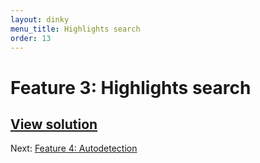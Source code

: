 ```yaml
---
layout: dinky
menu_title: Highlights search
order: 13
---
```


# Feature 3: Highlights search

## [View solution](https://github.com/olim7t/map-tutorial/commit/f0c2bf131031697d06f2c30f604cc02f4518fbcc)

Next: [Feature 4: Autodetection](autodetection.html)